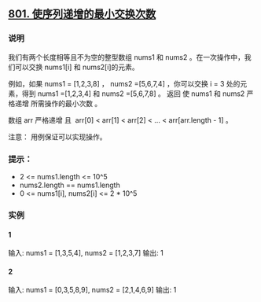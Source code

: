 ## [801. 使序列递增的最小交换次数](https://leetcode.cn/problems/minimum-swaps-to-make-sequences-increasing/)

### 说明
我们有两个长度相等且不为空的整型数组 nums1 和 nums2 。在一次操作中，我们可以交换 nums1[i] 和 nums2[i]的元素。

例如，如果 nums1 = [1,2,3,8] ， nums2 =[5,6,7,4] ，你可以交换 i = 3 处的元素，得到 nums1 =[1,2,3,4] 和 nums2 =[5,6,7,8] 。
返回 使 nums1 和 nums2 严格递增 所需操作的最小次数 。

数组 arr 严格递增 且  arr[0] < arr[1] < arr[2] < ... < arr[arr.length - 1] 。

注意：
用例保证可以实现操作。

### 提示：
* 2 <= nums1.length <= 10^5
* nums2.length == nums1.length
* 0 <= nums1[i], nums2[i] <= 2 * 10^5

### 实例
#### 1
输入: nums1 = [1,3,5,4], nums2 = [1,2,3,7]
输出: 1

#### 2
输入: nums1 = [0,3,5,8,9], nums2 = [2,1,4,6,9]
输出: 1